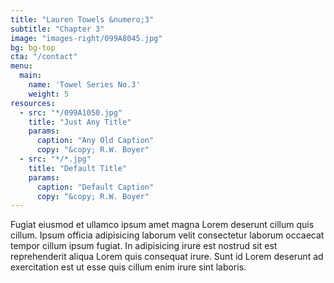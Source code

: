 ```yaml
---
title: "Lauren Towels &numero;3"
subtitle: "Chapter 3"
image: "images-right/099A8045.jpg"
bg: bg-top
cta: "/contact"
menu:
  main:
    name: 'Towel Series No.3'
    weight: 5
resources:
  - src: "*/099A1050.jpg"
    title: "Just Any Title"
    params:
      caption: "Any Old Caption"
      copy: "&copy; R.W. Boyer"
  - src: "*/*.jpg"
    title: "Default Title"
    params:
      caption: "Default Caption"
      copy: "&copy; R.W. Boyer"
---
```

Fugiat eiusmod et ullamco ipsum amet magna Lorem deserunt cillum quis cillum. Ipsum officia adipisicing laborum velit consectetur laborum occaecat tempor cillum ipsum fugiat. In adipisicing irure est nostrud sit est reprehenderit aliqua Lorem quis consequat irure. Sunt id Lorem deserunt ad exercitation est ut esse quis cillum enim irure sint laboris.